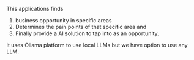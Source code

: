 This applications finds 
1. business opportunity in specific areas
2. Determines the pain points of that specific area and
3. Finally provide a AI solution to tap into as an opportunity.

It uses Ollama platform to use local LLMs but we have option to use any LLM.

